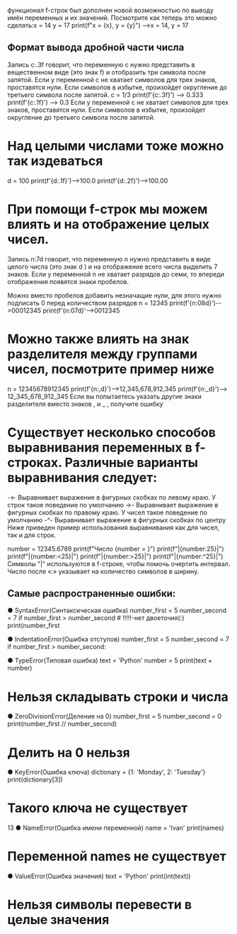 функционал f-строк был дополнен новой возможностью по выводу имён переменных и их значений. Посмотрите как теперь это можно сделать:x = 14
y = 17
print(f"x = {x}, y = {y}") -->x = 14, y = 17
## Формат вывода дробной части числа
Запись c:.3f говорит, что  переменную c нужно представить в вещественном виде (это знак f) и отобразить три символа после запятой. Если у переменной c не хватает символов для трех знаков, проставятся нули. Если символов в избытке, произойдет округление до третьего символа после запятой.
c = 1/3
print(f'{c:.3f}')  -->  0.333  
print(f'{c:.1f}')  -->  0.3
Если у переменной c не хватает символов для трех знаков, проставятся нули. Если символов в избытке, произойдет округление до третьего символа после запятой.
# Над целыми числами тоже можно так издеваться

d = 100
print(f'{d:.1f}')-->100.0
print(f'{d:.2f}')-->100.00

# При помощи f-строк мы можем влиять и на отображение целых чисел.
Запись n:7d говорит, что  переменную n нужно представить в виде целого числа (это знак  d ) и на отображение всего числа выделить 7 знаков. Если у переменной n не хватает разрядов до семи, то впереди отображения появятся знаки пробелов. 

Можно вместо пробелов добавить незначащие нули, для этого нужно подписать 0 перед количеством разрядов
n = 12345
print(f'{n:08d}')-->00012345
print(f'{n:07d}'-->0012345

# Можно также влиять на знак разделителя между группами чисел, посмотрите пример ниже
n = 12345678912345
print(f'{n:,d}')-->12,345,678,912,345
print(f'{n:_d}')--> 12_345_678_912_345
Если вы попытаетесь указать другие знаки разделителя вместо знаков , и _ , получите ошибку

 # Cуществует несколько способов выравнивания переменных в f-строках. Различные варианты выравнивания следует:

-<-	Выравнивает выражение в фигурных скобках по левому краю. У строк такое поведение по умолчанию
->-	Выравнивает выражение в фигурных скобках по правому краю. У чисел такое поведение по умолчанию
-^-	Выравнивает выражение в фигурных скобках по центру
Ниже приведен пример использования выравнивания как для чисел, так и для строк.

number = 12345.6789
print(f"Число {number = }")
print(f"|{number:25}|")
print(f"|{number:<25}|")
print(f"|{number:>25}|")
print(f"|{number:^25}|")
Символы "|" используются в f-строке, чтобы помочь очертить интервал. Число после «:» указывает на количество символов в ширину.



## Самые распространенные ошибки:
● SyntaxError(Синтаксическая ошибка)
number_first = 5
number_second = 7
if number_first > number_second # !!!!!-нет двоеточия(:)
print(number_first

● IndentationError(Ошибка отступов)
number_first = 5
number_second = 7
if number_first > number_second:

● TypeError(Типовая ошибка)
text = 'Python'
number = 5
print(text + number)
# Нельзя складывать строки и числа
● ZeroDivisionError(Деление на 0)
number_first = 5
number_second = 0
print(number_first // number_second)
# Делить на 0 нельзя
● KeyError(Ошибка ключа)
dictionary = {1: 'Monday', 2: 'Tuesday'}
print(dictionary[3])
# Такого ключа не существует
13
● NameError(Ошибка имени переменной)
name = 'Ivan'
print(names)
# Переменной names не существует
● ValueError(Ошибка значения)
text = 'Python'
print(int(text))
# Нельзя символы перевести в целые значения



